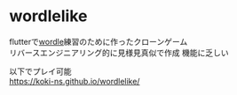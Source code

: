 # wordlelike
flutterで[wordle](https://www.nytimes.com/games/wordle/index.html)練習のために作ったクローンゲーム  
リバースエンジニアリング的に見様見真似で作成
機能に乏しい 
  
以下でプレイ可能  
https://koki-ns.github.io/wordlelike/
